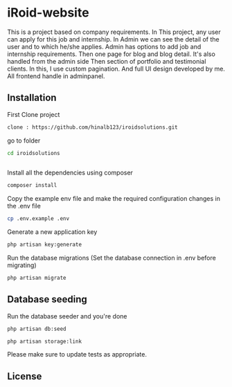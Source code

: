 # iRoid-website

This is a project based on company requirements.
In This project, any user can apply for this job and internship.
In Admin we can see the detail of the user and to which he/she applies.
Admin has options to add job and internship requirements.
Then one page for blog and blog detail. It's also handled from the admin side
Then section of portfolio and testimonial clients.
In this, I use custom pagination.
And full UI design developed by me.
All frontend handle in adminpanel.

## Installation
First Clone project
```bash
clone : https://github.com/hinalb123/iroidsolutions.git  
```
go to folder
```bash
cd iroidsolutions
 
```
Install all the dependencies using composer

```bash
composer install
```
Copy the example env file and make the required configuration changes in the .env file

```bash
cp .env.example .env
```
Generate a new application key
```bash
php artisan key:generate
```
Run the database migrations (Set the database connection in .env before migrating)
```bash
php artisan migrate
```

## Database seeding

Run the database seeder and you're done
```bash
php artisan db:seed

php artisan storage:link
```

Please make sure to update tests as appropriate.

## License
